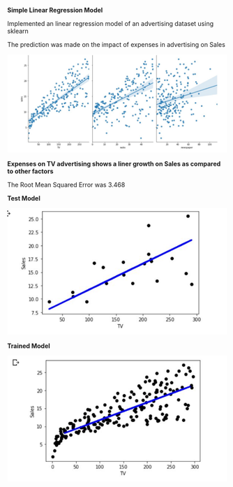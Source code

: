 **Simple Linear Regression Model**

Implemented an linear regression model of an advertising dataset using sklearn

The prediction was made on the impact of expenses in advertising on Sales 

![](prediction.JPG)


**Expenses on TV advertising shows a liner growth on Sales as compared to other factors**

The Root Mean Squared Error was 3.468

**Test Model** 

![](test.JPG)

**Trained Model**

![](train.JPG)
